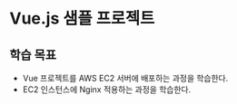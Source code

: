 # Vue.js 샘플 프로젝트

## 학습 목표

- Vue 프로젝트를 AWS EC2 서버에 배포하는 과정을 학습한다.
- EC2 인스턴스에 Nginx 적용하는 과정을 학습한다.
